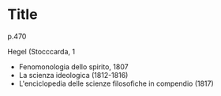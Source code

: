 # Title

p.470

Hegel (Stocccarda, 1

* Fenomonologia dello spirito, 1807
* La scienza ideologica (1812-1816)
* L'enciclopedia delle scienze filosofiche in compendio (1817)
<!--stackedit_data:
eyJoaXN0b3J5IjpbMTQyMDIwMTk5MF19
-->